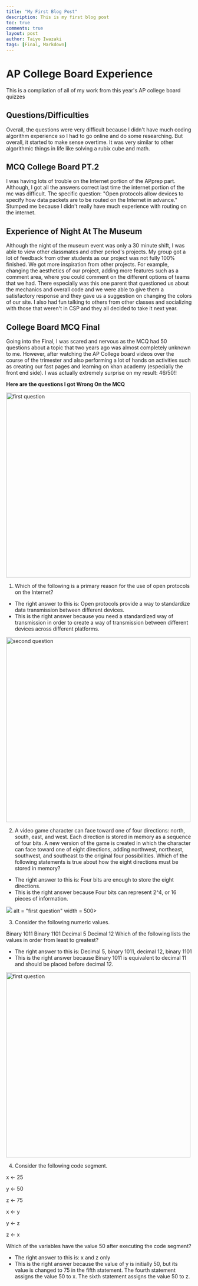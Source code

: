 ```yaml
---
title: "My First Blog Post"
description: This is my first blog post
toc: true
comments: true
layout: post
author: Taiyo Iwazaki
tags: [Final, Markdown]
---
```


# AP College Board Experience
This is a compliation of all of my work from this year's AP college board quizzes

## Questions/Difficulties
Overall, the questions were very difficult because I didn't have much coding algorithm experience so I had to go online and do some researching. But overall, it started to make sense overtime. It was very similar to other algorithmic things in life like solving a rubix cube and math.

## MCQ College Board PT.2
I was having lots of trouble on the Internet portion of the APprep part. Although, I got all the answers correct last time the internet portion of the mc was difficult. The specific question: "Open protocols allow devices to specify how data packets are to be routed on the Internet in advance." Stumped me because I didn't really have much experience with routing on the internet.

## Experience of Night At The Museum
Although the night of the museum event was only a 30 minute shift, I was able to view other classmates and other period's projects. My group got a lot of feedback from other students as our project was not fully 100% finished. We got more inspiration from other projects. For example, changing the aesthetics of our project, adding more features such as a comment area, where you could comment on the different options of teams that we had. There especially was this one parent that questioned us about the mechanics and overall code and we were able to give them a satisfactory response and they gave us a suggestion on changing the colors of our site. I also had fun talking to others from other classes and socializing with those that weren't in CSP and they all decided to take it next year.

## College Board MCQ Final
Going into the Final, I was scared and nervous as the MCQ had 50 questions about a topic that two years ago was almost completely unknown to me. However, after watching the AP College board videos over the course of the trimester and also performing a lot of hands on activities such as creating our fast pages and learning on khan academy (especially the front end side). I was actually extremely surprise on my result: 46/50!! 

**Here are the questions I got Wrong On the MCQ**

<!--- This is the first question--->

<img src = "https://user-images.githubusercontent.com/111478625/200662869-6c529e2b-01cc-42c1-809f-3f2097848409.png" alt = "first question" width = 500>

1. Which of the following is a primary reason for the use of open protocols on the Internet?
- The right answer to this is: Open protocols provide a way to standardize data transmission between different devices.
- This is the right answer because you need a standardized way of transmission in order to create a way of transmission between different devices across different platforms.

<!--- This is the second question--->

<img src = "https://user-images.githubusercontent.com/111478625/200665666-34c83292-4c10-44b2-8c3f-c29208b5bd2d.png" alt = "second question" width = 500>

2. A video game character can face toward one of four directions: north, south, east, and west. Each direction is stored in memory as a sequence of four bits. A new version of the game is created in which the character can face toward one of eight directions, adding northwest, northeast, southwest, and southeast to the original four possibilities. Which of the following statements is true about how the eight directions must be stored in memory?
- The right answer to this is: Four bits are enough to store the eight directions.
- This is the right answer because Four bits can represent 2^4, or 16 pieces of information.

<!--- This is the third question--->

<img src = "https://user-images.githubusercontent.com/111478625/201188058-e6fd9e65-768c-4574-8455-2c2fe4d7618f.png"> alt = "first question" width = 500>

3. Consider the following numeric values.

Binary 1011
Binary 1101
Decimal 5
Decimal 12
Which of the following lists the values in order from least to greatest?
- The right answer to this is: Decimal 5, binary 1011, decimal 12, binary 1101
- This is the right answer because Binary 1011 is equivalent to decimal 11 and should be placed before decimal 12.

<!--- This is the fourth question--->

<img src = "https://user-images.githubusercontent.com/111478625/201188408-f04db78d-03f9-417c-b100-d0dde67f7064.png" alt = "first question" width = 500>

4. Consider the following code segment.

x ← 25

y ← 50

z ← 75

x ← y

y ← z

z ← x

Which of the variables have the value 50 after executing the code segment?
- The right answer to this is: x and z only
- This is the right answer because the value of y is initially 50, but its value is changed to 75 in the fifth statement. The fourth statement assigns the value 50 to x. The sixth statement assigns the value 50 to z.